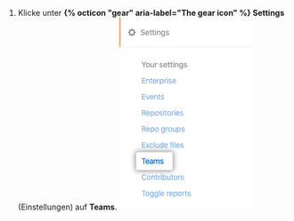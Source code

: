 1. Klicke unter **{% octicon "gear" aria-label="The gear icon" %} Settings** (Einstellungen) auf **Teams**. ![Registerkarte „Teams"](/assets/images/help/insights/teams-tab.png)
